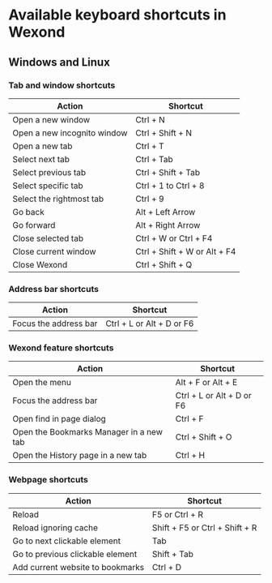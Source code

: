 # Available keyboard shortcuts in Wexond

## Windows and Linux

### Tab and window shortcuts

| Action                      | Shortcut                     |
| --------------------------- | ---------------------------- |
| Open a new window           | Ctrl + N                     |
| Open a new incognito window | Ctrl + Shift + N             |
| Open a new tab              | Ctrl + T                     |
| Select next tab             | Ctrl + Tab                   |
| Select previous tab         | Ctrl + Shift + Tab           |
| Select specific tab         | Ctrl + 1 to Ctrl + 8         |
| Select the rightmost tab    | Ctrl + 9                     |
| Go back                     | Alt + Left Arrow             |
| Go forward                  | Alt + Right Arrow            |
| Close selected tab          | Ctrl + W or Ctrl + F4        |
| Close current window        | Ctrl + Shift + W or Alt + F4 |
| Close Wexond                | Ctrl + Shift + Q             |

### Address bar shortcuts

| Action                                  | Shortcut                  |
| --------------------------------------- | ------------------------- |
| Focus the address bar                   | Ctrl + L or Alt + D or F6 |

### Wexond feature shortcuts

| Action                                  | Shortcut                  |
| --------------------------------------- | ------------------------- |
| Open the menu                           | Alt + F or Alt + E        |
| Focus the address bar                   | Ctrl + L or Alt + D or F6 |
| Open find in page dialog                | Ctrl + F                  |
| Open the Bookmarks Manager in a new tab | Ctrl + Shift + O          |
| Open the History page in a new tab      | Ctrl + H                  |

### Webpage shortcuts

| Action                           | Shortcut                       |
| -------------------------------- | ------------------------------ |
| Reload                           | F5 or Ctrl + R                 |
| Reload ignoring cache            | Shift + F5 or Ctrl + Shift + R |
| Go to next clickable element     | Tab                            |
| Go to previous clickable element | Shift + Tab                    |
| Add current website to bookmarks | Ctrl + D                       |
